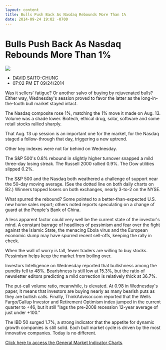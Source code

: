 ```yaml
---
layout: content
title: Bulls Push Back As Nasdaq Rebounds More Than 1%
date: 2014-09-24 19:02 -0700
---
```



Bulls Push Back As Nasdaq Rebounds More Than 1%
================================================


![](https://www.investors.com/wp-content/uploads/ibd-migrated-images/MPv_140925_635471690485424745.png)

* [DAVID SAITO-CHUNG](https://www.investors.com/author/chungd/ "Posts by DAVID SAITO-CHUNG")
* 07:02 PM ET 09/24/2014




Was it sellers' fatigue? Or another salvo of buying by rejuvenated bulls? Either way, Wednesday's session proved to favor the latter as the long-in-the-tooth bull market stayed intact.

  

The Nasdaq composite rose 1%, matching the 1% move it made on Aug. 13. Volume was a shade lower. Biotech, ethical drug, solar, software and some retail stocks rallied sharply.

  

That Aug. 13 up session is an important one for the market, for the Nasdaq staged a follow-through that day, triggering a new uptrend.

  

Other key indexes were not far behind on Wednesday.

  

The S&P 500's 0.8% rebound in slightly higher turnover snapped a mild three-day losing streak. The Russell 2000 rallied 0.9%. The Dow utilities slipped 0.2%.

  

The S&P 500 and the Nasdaq both weathered a challenge of support near the 50-day moving average. (See the dotted line on both daily charts on B2.) Winners topped losers on both exchanges, nearly 3-to-2 on the NYSE.

  

What spurred the rebound? Some pointed to a better-than-expected U.S. new home sales report; others noted reports speculating on a change of guard at the People's Bank of China.

  

A less apparent factor could very well be the current state of the investor's mind. A constant barrage of headlines of pessimism and fear over the fight against the Islamic State, the menacing Ebola virus and the European economic slump may have spurred recent sell-offs, keeping the rally in check.

  

When the wall of worry is tall, fewer traders are willing to buy stocks. Pessimism helps keep the market from boiling over.

  

Investors Intelligence on Wednesday reported that bullishness among the pundits fell to 48%. Bearishness is still low at 15.3%, but the ratio of newsletter editors predicting a mild correction is relatively thick at 36.7%.

  

The put-call volume ratio, meanwhile, is elevated. At 0.98 in Wednesday's paper, it means that investors are buying nearly as many bearish puts as they are bullish calls. Finally, ThinkAdvisor.com reported that the Wells Fargo/Gallup Investor and Retirement Optimism index jumped in the current quarter to +46, but it still "lags the pre-2008 recession 12-year average of just under +100."

  

The IBD 50 surged 1.7%, a strong indicator that the appetite for dynamic growth companies is still solid. Each bull market cycle is driven by the most innovative companies. Today is no different.

  

[Click here to access the General Market Indicator Charts](https://www.investors.com/pdf/GMI_092514.pdf).




